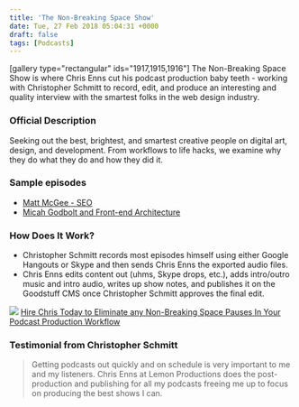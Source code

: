 ```yaml
---
title: 'The Non-Breaking Space Show'
date: Tue, 27 Feb 2018 05:04:31 +0000
draft: false
tags: [Podcasts]
---
```


\[gallery type="rectangular" ids="1917,1915,1916"\] The Non-Breaking Space Show is where Chris Enns cut his podcast production baby teeth - working with Christopher Schmitt to record, edit, and produce an interesting and quality interview with the smartest folks in the web design industry.

### Official Description

Seeking out the best, brightest, and smartest creative people on digital art, design, and development. From workflows to life hacks, we examine why they do what they do and how they did it.

### Sample episodes

*   [Matt McGee - SEO](http://goodstuff.fm/nbsp/52)
*   [Micah Godbolt and Front-end Architecture](http://goodstuff.fm/nbsp/48)

### How Does It Work?

*   Christopher Schmitt records most episodes himself using either Google Hangouts or Skype and then sends Chris Enns the exported audio files.
*   Chris Enns edits content out (uhms, Skype drops, etc.), adds intro/outro music and intro audio, writes up show notes, and publishes it on the Goodstuff CMS once Christopher Schmitt approves the final edit.

![](http://www.lemonproductions.ca/wp-content/uploads/2016/05/non-breaking-space-show-01-720x540.jpg) [](https://geo.itunes.apple.com/ca/podcast/non-breaking-space-show/id507162981?mt=2&at=10l4Ki) [Hire Chris Today to Eliminate any Non-Breaking Space Pauses In Your Podcast Production Workflow](/contact/)

### Testimonial from Christopher Schmitt

> Getting podcasts out quickly and on schedule is very important to me and my listeners. Chris Enns at Lemon Productions does the post-production and publishing for all my podcasts freeing me up to focus on producing the best shows I can.